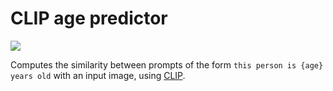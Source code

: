 # CLIP age predictor

<a href="https://replicate.ai/andreasjansson/clip-age-predictor" target="_blank"><img src="https://img.shields.io/static/v1?label=Replicate&message=Demo and Docker Image&color=green"></a>

Computes the similarity between prompts of the form `this person is {age} years old` with an input image, using [CLIP](https://github.com/openai/CLIP).
